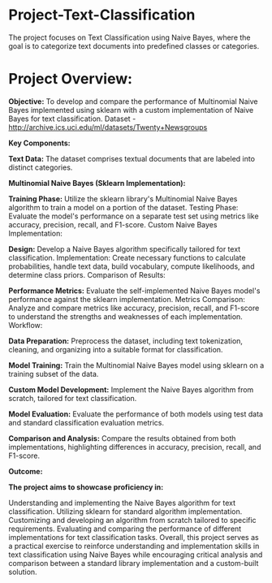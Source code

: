 # Project-Text-Classification
The project focuses on Text Classification using Naive Bayes, where the goal is to categorize text documents into predefined classes or categories.

# Project Overview:
**Objective:** To develop and compare the performance of Multinomial Naive Bayes implemented using sklearn with a custom implementation of Naive Bayes for text classification.
Dataset - http://archive.ics.uci.edu/ml/datasets/Twenty+Newsgroups

**Key Components:**

**Text Data:** The dataset comprises textual documents that are labeled into distinct categories.

**Multinomial Naive Bayes (Sklearn Implementation):**

**Training Phase:** Utilize the sklearn library's Multinomial Naive Bayes algorithm to train a model on a portion of the dataset.
Testing Phase: Evaluate the model's performance on a separate test set using metrics like accuracy, precision, recall, and F1-score.
Custom Naive Bayes Implementation:


**Design:** Develop a Naive Bayes algorithm specifically tailored for text classification.
Implementation: Create necessary functions to calculate probabilities, handle text data, build vocabulary, compute likelihoods, and determine class priors.
Comparison of Results:


**Performance Metrics:** Evaluate the self-implemented Naive Bayes model's performance against the sklearn implementation.
Metrics Comparison: Analyze and compare metrics like accuracy, precision, recall, and F1-score to understand the strengths and weaknesses of each implementation.
Workflow:


**Data Preparation:** Preprocess the dataset, including text tokenization, cleaning, and organizing into a suitable format for classification.

**Model Training:** Train the Multinomial Naive Bayes model using sklearn on a training subset of the data.

**Custom Model Development:** Implement the Naive Bayes algorithm from scratch, tailored for text classification.

**Model Evaluation:** Evaluate the performance of both models using test data and standard classification evaluation metrics.

**Comparison and Analysis:** Compare the results obtained from both implementations, highlighting differences in accuracy, precision, recall, and F1-score.

**Outcome:**

**The project aims to showcase proficiency in:**

Understanding and implementing the Naive Bayes algorithm for text classification.
Utilizing sklearn for standard algorithm implementation.
Customizing and developing an algorithm from scratch tailored to specific requirements.
Evaluating and comparing the performance of different implementations for text classification tasks.
Overall, this project serves as a practical exercise to reinforce understanding and implementation skills in text classification using Naive Bayes while encouraging critical analysis and comparison between a standard library implementation and a custom-built solution.
